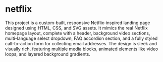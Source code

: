 # netflix
This project is a custom-built, responsive Netflix-inspired landing page designed using HTML, CSS, and SVG assets. It mimics the real Netflix homepage layout, complete with a header, background video sections, multi-language select dropdown, FAQ accordion section, and a fully styled call-to-action form for collecting email addresses. The design is sleek and visually rich, featuring multiple media blocks, animated elements like video loops, and layered background gradients.
